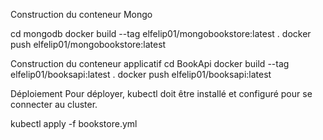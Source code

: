 Construction du conteneur Mongo

cd mongodb
docker build --tag elfelip01/mongobookstore:latest .
docker push elfelip01/mongobookstore:latest

Construction du conteneur applicatif
cd BookApi
docker build --tag elfelip01/booksapi:latest .
docker push elfelip01/booksapi:latest

Déploiement
Pour déployer, kubectl doit être installé et configuré pour se connecter au cluster.

kubectl apply -f bookstore.yml